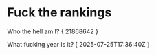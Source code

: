 # Fuck the rankings

Who the hell am I?
{ 21868642 }

What fucking year is it?
[ 2025-07-25T17:36:40Z ]
